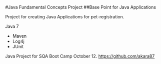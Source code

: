 #Java Fundamental Concepts Project
##Base Point for Java Applications

Project for creating Java Applications for pet-registration.

Java 7

* Maven
* Log4j
* JUnit

Java Project for SQA Boot Camp October 12.
https://github.com/akara87

